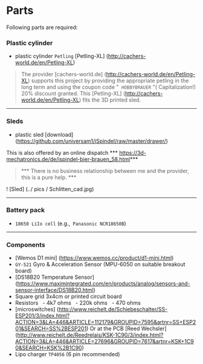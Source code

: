 # Parts

Following parts are required:

### Plastic cylinder

- plastic cylinder `Petling` [Petling-XL] (http://cachers-world.de/en/Petling-XL)
> The provider [cachers-world.de] (http://cachers-world.de/en/Petling-XL) supports this project by providing the appropriate petling in the long term and using the coupon code "` HOBBYBRAUER` "( Capitalization!) 20% discount granted.
This [Petling-XL] (http://cachers-world.de/en/Petling-XL) fits the 3D printed sled.
***
### Sleds
- plastic sled [download] (https://github.com/universam1/iSpindel/raw/master/drawer/)

This is also offered by an online dispatch
*** https://3d-mechatronics.de/de/ispindel-bier-brauen_58.html***

> *** There is no business relationship between me and the provider, this is a pure help. ***

! [Sled] (../ pics / Schlitten_cad.jpg)
***
### Battery pack
- `18650 LiIo cell` (e.g.,` Panasonic NCR18650B`)
***
### Components

- [Wemos D1 mini] (https://www.wemos.cc/product/d1-mini.html)
- `GY-521` Gyro & Acceleration Sensor (MPU-6050 on suitable breakout board)
- [DS18B20 Temperature Sensor] (https://www.maximintegrated.com/en/products/analog/sensors-and-sensor-interface/DS18B20.html)
- Square grid 3x4cm or printed circuit board
- Resistors
  - 4k7 ohms
  - 220k ohms
  - 470 ohms
- [microswitches] (http://www.reichelt.de/Schiebeschalter/SS-ESP201/3/index.html?ACTION=3&LA=446&ARTICLE=112179&GROUPID=7595&artnr=SS+ESP201&SEARCH=SS%2BESP201)
Or at the PCB [Reed Wechsler] (http://www.reichelt.de/Reedrelais/KSK-1C90/3/index.html?ACTION=3&LA=446&ARTICLE=27696&GROUPID=7617&artnr=KSK+1C90&SEARCH=KSK%2B1C90)
- Lipo charger `TP4056` (6 pin recommended)



